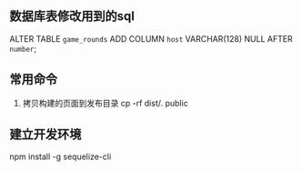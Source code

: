 ## 数据库表修改用到的sql
ALTER TABLE  `game_rounds` ADD COLUMN `host` VARCHAR(128) NULL AFTER `number`;

## 常用命令
1. 拷贝构建的页面到发布目录
cp -rf dist/. public


## 建立开发环境
npm install -g sequelize-cli
